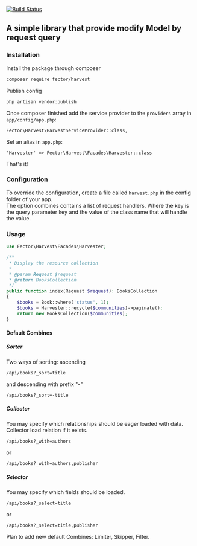 [![Build Status](https://travis-ci.org/shahob/Harvester.svg?branch=master)](https://travis-ci.org/shahob/Harvester)

## A simple library that provide modify Model by request query

### Installation
Install the package through composer
``` bash
composer require fector/harvest
```
Publish config
```
php artisan vendor:publish
```

Once composer finished add the service provider to the `providers` array in `app/config/app.php`:
```
Fector\Harvest\HarvestServiceProvider::class,
```
Set an alias in `app.php`:
```
'Harvester' => Fector\Harvest\Facades\Harvester::class
```
That's it!

### Configuration
To override the configuration, create a file called `harvest.php` in the config folder of your app.  
The option combines contains a list of request handlers.
Where the key is the query parameter key and the value of the class name that will handle the value.

### Usage

```php
use Fector\Harvest\Facades\Harvester;

/**
 * Display the resource collection
 *
 * @param Request $request
 * @return BooksCollection
 */
public function index(Request $request): BooksCollection
{
    $books = Book::where('status', 1);
    $books = Harvester::recycle($communities)->paginate();
    return new BooksCollection($communities);
}
```
#### Default Combines

##### Sorter
Two ways of sorting:
ascending
```
/api/books?_sort=title
```
and descending with prefix "-"
```
/api/books?_sort=-title
```

##### Collector
You may specify which relationships should be eager loaded with data. Collector load relation if it exists.
```
/api/books?_with=authors
```
or 
```
/api/books?_with=authors,publisher
```

##### Selector
You may specify which fields should be loaded.
```
/api/books?_select=title
```
or 
```
/api/books?_select=title,publisher
```

Plan to add new default Combines:
Limiter, Skipper, Filter.
